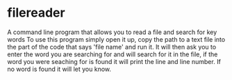 # filereader
A command line program that allows you to read a file and search for key words
To use this program simply open it up, copy the path to a text file into the part of the code that says 'file name' and run it.
It will then ask you to enter the word you are searching for and will search for it in the file, if the word you were seaching for is found it will print the line and line number.
If no word is found it will let you know.
